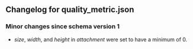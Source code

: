 ## Changelog for quality_metric.json

### Minor changes since schema version 1

* *size*, *width*, and *height* in *attachment* were set to have a minimum of 0.
   
